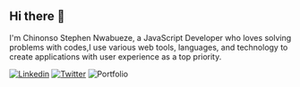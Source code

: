 ## Hi there 👋


<!-- ### [live site](link) 
![image](link) -->

I'm Chinonso Stephen Nwabueze, a JavaScript Developer who loves solving problems with codes,I use various web tools, languages, and technology to create applications with user experience as a top priority.
<p>
<a href="https://www.linkedin.com/in/chukwunonso-nwabueze/" ><img alt="Linkedin" src="https://img.shields.io/badge/LinkedIn-0077B5?style=for-the-badge&logo=linkedin&logoColor=white"></a>
<a href="https://twitter.com/Stephen_noso" ><img alt="Twitter" src="https://img.shields.io/badge/Twitter-1DA1F2?style=for-the-badge&logo=twitter&logoColor=white"></a>
<a><img alt="Portfolio" src="https://img.shields.io/badge/portfolio-%2312100E.svg?&style=for-the-badge&logo=superuser&logoColor=white"></a>
</p>
